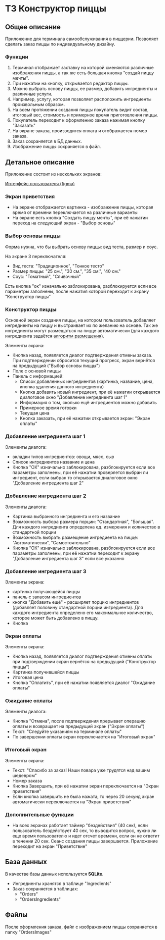 # ТЗ Конструктор пиццы

## Общее описание

Приложение для терминала самообслуживания в пиццерии. Позволяет сделать заказ пиццы по индивидуальному дизайну.

### Функции

1. Терминал отображает заставку на которой сменяются различные изображения пиццы, а так же есть большая кнопка "создай
   пиццу мечты".
2. При нажатии на кнопку, открывается редактор пиццы.
3. Можно выбрать основу пиццы, ее размер, добавить ингредиенты и различные услуги.
4. Например, услугу, которая позволяет расположить ингредиенты произвольным образом.
5. На всем протяжении создания пиццы покупатель видит состав, итоговый вес, стоимость и примерное время приготовления
   пиццы.
6. Покупатель переходит к оформлению заказа нажимая кнопку "Заказать"
7. На экране заказа, производится оплата и отображается номер заказа.
8. Заказ сохраняется в БД данных.
9. Изображение пиццы сохраняется в файл.

## Детальное описание

Приложение состоит из нескольких экранов: 

[Интерфейс пользователя (figma)](https://www.figma.com/design/GnL1HHSoZgVWraLhC70lMX/pizza_designer?node-id=0-1&t=3cG2pVHnpJpBUBtz-1)

### Экран приветствия
* На экране отображается картинка - изображение пиццы, которая время от времени переключается на различные варианты
* На экране есть кнопка "Создать пиццу мечты", при её нажатии переход на следующий экран - "Выбор основы"

### Выбор основы пиццы
Форма нужна, что бы выбрать основу пиццы: вид теста, размер и соус.

На экране 3 переключателя:
* Вид теста: "Традиционное", "Тонкое тесто"
* Размер пиццы: "25 см.", "30 см.", "35 см.", "40 см."
* Соус: "Томатный", "Сливочный"

Есть кнопка "ок" изначально заблокирована, разблокируется если все параметры заполнены, после нажатия которой переходит к экрану "Конструктор пиццы"

### Конструктор пиццы
Основной экран создания пиццы, на котором пользователь добавляет ингредиенты на пиццу и выстраивает их по желанию на основе. Так же ингредиенты могут размещаться на пицце автоматически (для каждого ингредиента задаётся [алгоритм размещения]()). 

Элементы экрана:
* Кнопка назад, появляется диалог подтверждения отмены заказа. При подтверждении сбросится текущий прогресс, экран вернётся на предыдущий ("Выбор основы пиццы") 
* Поле с основой пиццы
* Панель с информацией:
  * Список добавленных ингредиентов (картинка, название, цена, кнопка удаления данного ингредиента)
  * Кнопка добавить новый ингредиент, при её нажатии открывается диалоговое окно "Добавление ингредиента шаг 1"
  * Информация о том, сколько ещё ингредиентов можно добавить
  * Примерное время готовки
  * Текущая цена
  * Кнопка заказать, при её нажатии открывается экран: "Экран оплаты"

### Добавление ингредиента шаг 1
Элементы диалога:
* вкладки типов ингредиентов: овощи, мясо, сыр
* Список ингредиентов название и цена
* Кнопка "ОК" изначально заблокирована, разблокируется если все параметры заполнены, при её нажатии проверяется выбран ли ингредиент, если выбран то открывается диалоговое окно "Добавление ингредиента шаг 2"

### Добавление ингредиента шаг 2
Элементы диалога:
* Картинка выбранного ингредиента и его название
* Возможность выбора размера порции: "Стандартная", "Большая". Для каждого ингредиента определена ед. измерения и количество в стандартной порции
* Возможность выбрать размещение ингредиента на пицце: "Автоматически", "Самостоятельно"
* Кнопка "ОК" изначально заблокирована, разблокируется если все параметры заполнены, при её нажатии переходит к экрану "Добавление ингредиента шаг 3" если все указанно

### Добавление ингредиента шаг 3
Элементы экрана:
* картинка получающейся пиццы
* панель с запасом ингредиентов
* кнопка "Добавить ещё" - расширяет порцию ингредиентов (добавляет половину стандартной порции ингредиента). Для каждого ингредиента определено его максимальное количество, которое может быть добавлено в пиццу.
* Кнопка

### Экран оплаты
Элементы экрана:
* Кнопка назад, появляется диалог подтверждения отмены оплаты при подтверждении экран вернётся на предыдущий ("Конструктор пиццы")
* Картинка получившейся пиццы
* Итоговая цена
* Кнопка "Оплатить", при её нажатии появляется диалог "Ожидание оплаты"

### Ожидание оплаты
Элементы диалога:
* Кнопка "Отмена", после подтверждения прерывает операцию оплаты и возвращает на предыдущий экран ("Экран оплаты")
* Текст: "Следуйте указаниям на терминале оплаты"
* По завершении оплаты экран переключается на "Итоговый экран"

### Итоговый экран 
Элементы экрана:
* Текст: "Спасибо за заказ! Наши повара уже трудятся над вашим шедевром"
* Номер заказа
* Кнопка Завершить, при её нажатии экран переключается на "Экран приветствия"
* Если кнопка завершить не была нажата, то через 20 секунд экран автоматически переключается на "Экран приветствия"


### Дополнительные функции
* На всех экранах работает таймер "бездействия" (40 сек), если пользователь бездействует 40 сек, то выводится вопрос, нужно ли еще время пользователю и идет отсчет времени, если он не ответит в течении 20 сек. Сеанс создания пиццы завершается. Приложение переходит на экран "Приветствие"

## База данных
В качестве базы данных используется **SQLite**.
* Ингредиенты хранятся в таблице "Ingredients"
* Заказ сохраняется в таблицах: 
  * "Orders"
  * "OrdersIngredients"

## Файлы
После оформления заказа, файл с изображением пиццы сохраняется в папку "OrdersImages"
